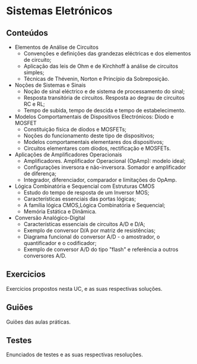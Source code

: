 # Sistemas Eletrónicos
## Conteúdos
  * Elementos de Análise de Circuitos
    - Convenções e definições das grandezas eléctricas e dos elementos de circuito;
    - Aplicação das leis de Ohm e de Kirchhoff à análise de circuitos simples;
    - Técnicas de Thévenin, Norton e Princípio da Sobreposição.
  * Noções de Sistemas e Sinais
    - Noção de sinal eléctrico e de sistema de processamento do sinal;
    - Resposta transitória de circuitos. Resposta ao degrau de circuitos RC e RL; 
    - Tempo de subida, tempo de descida e tempo de estabelecimento.
  * Modelos Comportamentais de Dispositivos Electrónicos: Díodo e MOSFET
    - Constituição física de díodos e MOSFETs;
    - Noções do funcionamento deste tipo de dispositivos;
    - Modelos comportamentais elementares dos dispositivos;
    - Circuitos elementares com díodos, rectificação e MOSFETs.
  * Aplicações de Amplificadores Operacionais
    - Amplificadores. Amplificador Operacional (OpAmp): modelo ideal;
    - Configurações inversora e não-inversora. Somador e amplificador de diferença;
    - Integrador, diferenciador, comparador e limitações do OpAmp.
  * Lógica Combinatória e Sequencial com Estruturas CMOS
    - Estudo do tempo de resposta de um Inversor MOS;
    - Características essenciais das portas lógicas;
    - A família lógica CMOS,Lógica Combinatória e Sequencial;
    - Memória Estática e Dinâmica.
  * Conversão Analógico-Digital
    - Características essenciais de circuitos A/D e D/A;
    - Exemplo de conversor D/A por matriz de resistências;
    - Diagrama funcional do conversor A/D - o amostrador, o quantificador e o codificador;
    - Exemplo de conversor A/D do tipo "flash" e referência a outros conversores A/D.
    
## Exercicios
Exercicios propostos nesta UC, e as suas respectivas soluções.
## Guiões
Guiões das aulas práticas.
## Testes
Enunciados de testes e as suas respectivas resoluções.
